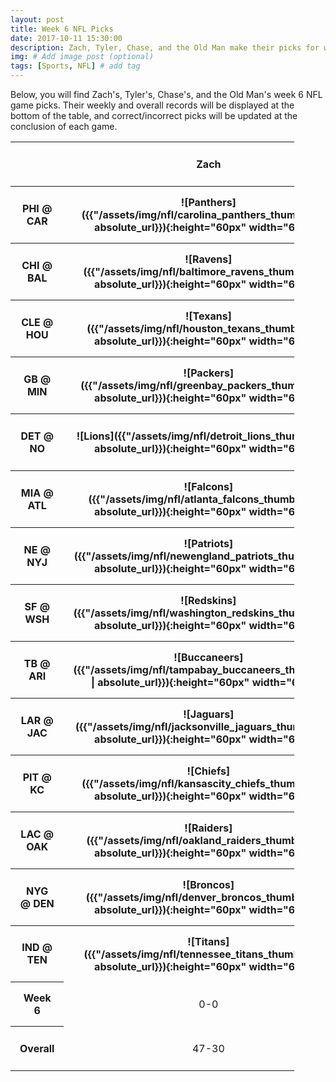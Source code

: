 ```yaml
---
layout: post
title: Week 6 NFL Picks
date: 2017-10-11 15:30:00
description: Zach, Tyler, Chase, and the Old Man make their picks for week 6 games in the NFL.
img: # Add image post (optional)
tags: [Sports, NFL] # add tag
---
```

Below, you will find Zach's, Tyler's, Chase's, and the Old Man's week 6 NFL game picks. Their weekly and overall records will be displayed
at the bottom of the table, and correct/incorrect picks will be updated at the conclusion of each game.
<style>
    .test {
        width: 90%;
    }
    th, td {
        padding: 15px;
        text-align: center;
    }
    .correct {
        border: 3px solid #339933;
    }
    .incorrect {
        border: 3px solid #ff0000;
    }
</style>
<table class='test' align='center'>
    <tr>
        <th></th>
        <th>Zach</th>
        <th>Tyler</th>
        <th>Chase</th>
        <th>Old Man</th>
    </tr>
    <tr>
        <th>PHI @ CAR</th>
        <th markdown="1">![Panthers]({{"/assets/img/nfl/carolina_panthers_thumb.png" | absolute_url}}){:height="60px" width="60px"}</th>
        <th markdown="1">![Eagles]({{"/assets/img/nfl/philadelphia_eagles_thumb.png" | absolute_url}}){:height="60px" width="60px"}</th>
        <th markdown="1">![Panthers]({{"/assets/img/nfl/carolina_panthers_thumb.png" | absolute_url}}){:height="60px" width="60px"}</th>
        <td>N/A</td>
    </tr>
    <tr>
        <th>CHI @ BAL</th>
        <th markdown="1">![Ravens]({{"/assets/img/nfl/baltimore_ravens_thumb.png" | absolute_url}}){:height="60px" width="60px"}</th>
        <th markdown="1">![Ravens]({{"/assets/img/nfl/baltimore_ravens_thumb.png" | absolute_url}}){:height="60px" width="60px"}</th>
        <th markdown="1">![Ravens]({{"/assets/img/nfl/baltimore_ravens_thumb.png" | absolute_url}}){:height="60px" width="60px"}</th>
        <td>N/A</td>
    </tr>
    <tr>
        <th>CLE @ HOU</th>
        <th markdown="1">![Texans]({{"/assets/img/nfl/houston_texans_thumb.png" | absolute_url}}){:height="60px" width="60px"}</th>
        <th markdown="1">![Texans]({{"/assets/img/nfl/houston_texans_thumb.png" | absolute_url}}){:height="60px" width="60px"}</th>
        <th markdown="1">![Texans]({{"/assets/img/nfl/houston_texans_thumb.png" | absolute_url}}){:height="60px" width="60px"}</th>
        <td>N/A</td>
    </tr>
    <tr>
        <th>GB @ MIN</th>
        <th markdown="1">![Packers]({{"/assets/img/nfl/greenbay_packers_thumb.png" | absolute_url}}){:height="60px" width="60px"}</th>
        <th markdown="1">![Packers]({{"/assets/img/nfl/greenbay_packers_thumb.png" | absolute_url}}){:height="60px" width="60px"}</th>
        <th markdown="1">![Packers]({{"/assets/img/nfl/greenbay_packers_thumb.png" | absolute_url}}){:height="60px" width="60px"}</th>
        <td>N/A</td>
    </tr>
    <tr>
        <th>DET @ NO</th>
        <th markdown="1">![Lions]({{"/assets/img/nfl/detroit_lions_thumb.png" | absolute_url}}){:height="60px" width="60px"}</th>
        <th markdown="1">![Saints]({{"/assets/img/nfl/neworleans_saints_thumb.png" | absolute_url}}){:height="60px" width="60px"}</th>
        <th markdown="1">![Saints]({{"/assets/img/nfl/neworleans_saints_thumb.png" | absolute_url}}){:height="60px" width="60px"}</th>
        <td>N/A</td>
    </tr>
    <tr>
        <th>MIA @ ATL</th>
        <th markdown="1">![Falcons]({{"/assets/img/nfl/atlanta_falcons_thumb.png" | absolute_url}}){:height="60px" width="60px"}</th>
        <th markdown="1">![Falcons]({{"/assets/img/nfl/atlanta_falcons_thumb.png" | absolute_url}}){:height="60px" width="60px"}</th>
        <th markdown="1">![Falcons]({{"/assets/img/nfl/atlanta_falcons_thumb.png" | absolute_url}}){:height="60px" width="60px"}</th>
        <td>N/A</td>
    </tr>
    <tr>
        <th>NE @ NYJ</th>
        <th markdown="1">![Patriots]({{"/assets/img/nfl/newengland_patriots_thumb.png" | absolute_url}}){:height="60px" width="60px"}</th>
        <th markdown="1">![Patriots]({{"/assets/img/nfl/newengland_patriots_thumb.png" | absolute_url}}){:height="60px" width="60px"}</th>
        <th markdown="1">![Patriots]({{"/assets/img/nfl/newengland_patriots_thumb.png" | absolute_url}}){:height="60px" width="60px"}</th>
        <td>N/A</td>
    </tr>
    <tr>
        <th>SF @ WSH</th>
        <th markdown="1">![Redskins]({{"/assets/img/nfl/washington_redskins_thumb.png" | absolute_url}}){:height="60px" width="60px"}</th>
        <th markdown="1">![Redskins]({{"/assets/img/nfl/washington_redskins_thumb.png" | absolute_url}}){:height="60px" width="60px"}</th>
        <th markdown="1">![Redskins]({{"/assets/img/nfl/washington_redskins_thumb.png" | absolute_url}}){:height="60px" width="60px"}</th>
        <td>N/A</td>
    </tr>
    <tr>
        <th>TB @ ARI</th>
        <th markdown="1">![Buccaneers]({{"/assets/img/nfl/tampabay_buccaneers_thumb.png" | absolute_url}}){:height="60px" width="60px"}</th>
        <th markdown="1">![Buccaneers]({{"/assets/img/nfl/tampabay_buccaneers_thumb.png" | absolute_url}}){:height="60px" width="60px"}</th>
        <th markdown="1">![Buccaneers]({{"/assets/img/nfl/tampabay_buccaneers_thumb.png" | absolute_url}}){:height="60px" width="60px"}</th>
        <td>N/A</td>
    </tr>
    <tr>
        <th>LAR @ JAC</th>
        <th markdown="1">![Jaguars]({{"/assets/img/nfl/jacksonville_jaguars_thumb.png" | absolute_url}}){:height="60px" width="60px"}</th>
        <th markdown="1">![Jaguars]({{"/assets/img/nfl/jacksonville_jaguars_thumb.png" | absolute_url}}){:height="60px" width="60px"}</th>
        <th markdown="1">![Jaguars]({{"/assets/img/nfl/jacksonville_jaguars_thumb.png" | absolute_url}}){:height="60px" width="60px"}</th>
        <td>N/A</td>
    </tr>
    <tr>
        <th>PIT @ KC</th>
        <th markdown="1">![Chiefs]({{"/assets/img/nfl/kansascity_chiefs_thumb.png" | absolute_url}}){:height="60px" width="60px"}</th>
        <th markdown="1">![Steelers]({{"/assets/img/nfl/pittsburgh_steelers_thumb.png" | absolute_url}}){:height="60px" width="60px"}</th>
        <th markdown="1">![Chiefs]({{"/assets/img/nfl/kansascity_chiefs_thumb.png" | absolute_url}}){:height="60px" width="60px"}</th>
        <td>N/A</td>
    </tr>
    <tr>
        <th>LAC @ OAK</th>
        <th markdown="1">![Raiders]({{"/assets/img/nfl/oakland_raiders_thumb.png" | absolute_url}}){:height="60px" width="60px"}</th>
        <th markdown="1">![Raiders]({{"/assets/img/nfl/oakland_raiders_thumb.png" | absolute_url}}){:height="60px" width="60px"}</th>
        <th markdown="1">![Raiders]({{"/assets/img/nfl/oakland_raiders_thumb.png" | absolute_url}}){:height="60px" width="60px"}</th>
        <td>N/A</td>
    </tr>
    <tr>
        <th>NYG @ DEN</th>
        <th markdown="1">![Broncos]({{"/assets/img/nfl/denver_broncos_thumb.png" | absolute_url}}){:height="60px" width="60px"}</th>
        <th markdown="1">![Broncos]({{"/assets/img/nfl/denver_broncos_thumb.png" | absolute_url}}){:height="60px" width="60px"}</th>
        <th markdown="1">![Broncos]({{"/assets/img/nfl/denver_broncos_thumb.png" | absolute_url}}){:height="60px" width="60px"}</th>
        <td>N/A</td>
    </tr>
    <tr>
        <th>IND @ TEN</th>
        <th markdown="1">![Titans]({{"/assets/img/nfl/tennessee_titans_thumb.png" | absolute_url}}){:height="60px" width="60px"}</th>
        <th markdown="1">![Titans]({{"/assets/img/nfl/tennessee_titans_thumb.png" | absolute_url}}){:height="60px" width="60px"}</th>
        <th markdown="1">![Titans]({{"/assets/img/nfl/tennessee_titans_thumb.png" | absolute_url}}){:height="60px" width="60px"}</th>
        <td>N/A</td>
    </tr>
    <tr>
        <th>Week 6</th>
        <td>0-0</td>
        <td>0-0</td>
        <td>0-0</td>
        <td>0-0</td>
    </tr>
    <tr>
        <th>Overall</th>
        <td>47-30</td>
        <td>47-30</td>
        <td>50-27</td>
        <td>44-33</td>
    </tr>
</table>
